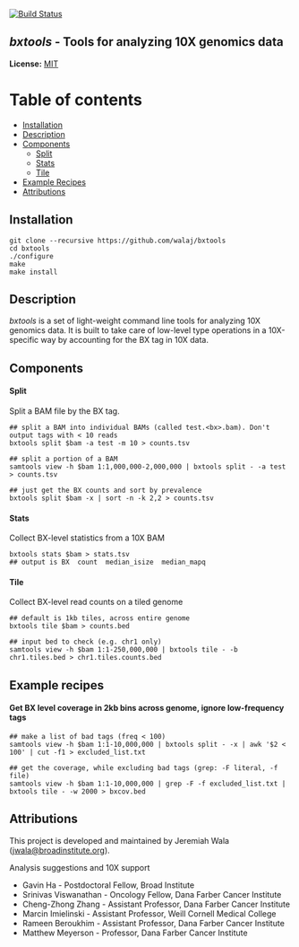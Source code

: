[![Build Status](https://travis-ci.org/walaj/bxtools.svg?branch=master)](https://travis-ci.org/walaj/bxtools)

## *bxtools* - Tools for analyzing 10X genomics data

**License:** [MIT][license]

Table of contents
=================

  * [Installation](#installation)
  * [Description](#description)
  * [Components](#components)
    * [Split](#split)
    * [Stats](#stats)
    * [Tile](#tile)
  * [Example Recipes](#examples-recipes)
  * [Attributions](#attributions)

Installation
------------

```
git clone --recursive https://github.com/walaj/bxtools
cd bxtools
./configure
make 
make install
```

Description
-----------
*bxtools* is a set of light-weight command line tools for analyzing 10X genomics data. It is built to 
take care of low-level type operations in a 10X-specific way by accounting for the BX tag in 10X data.

Components
----------

#### Split

Split a BAM file by the BX tag.

```
## split a BAM into individual BAMs (called test.<bx>.bam). Don't output tags with < 10 reads
bxtools split $bam -a test -m 10 > counts.tsv

## split a portion of a BAM 
samtools view -h $bam 1:1,000,000-2,000,000 | bxtools split - -a test > counts.tsv

## just get the BX counts and sort by prevalence
bxtools split $bam -x | sort -n -k 2,2 > counts.tsv
```

#### Stats

Collect BX-level statistics from a 10X BAM

```
bxtools stats $bam > stats.tsv
## output is BX  count  median_isize  median_mapq
```

#### Tile

Collect BX-level read counts on a tiled genome
```
## default is 1kb tiles, across entire genome
bxtools tile $bam > counts.bed

## input bed to check (e.g. chr1 only)
samtools view -h $bam 1:1-250,000,000 | bxtools tile - -b chr1.tiles.bed > chr1.tiles.counts.bed
```

Example recipes
---------------
#### Get BX level coverage in 2kb bins across genome, ignore low-frequency tags

```
## make a list of bad tags (freq < 100)
samtools view -h $bam 1:1-10,000,000 | bxtools split - -x | awk '$2 < 100' | cut -f1 > excluded_list.txt

## get the coverage, while excluding bad tags (grep: -F literal, -f file)
samtools view -h $bam 1:1-10,000,000 | grep -F -f excluded_list.txt | bxtools tile - -w 2000 > bxcov.bed
```

Attributions
------------

This project is developed and maintained by Jeremiah Wala (jwala@broadinstitute.org).

Analysis suggestions and 10X support
* Gavin Ha - Postdoctoral Fellow, Broad Institute
* Srinivas Viswanathan - Oncology Fellow, Dana Farber Cancer Institute
* Cheng-Zhong Zhang - Assistant Professor, Dana Farber Cancer Institute
* Marcin Imielinski - Assistant Professor, Weill Cornell Medical College
* Rameen Beroukhim - Assistant Professor, Dana Farber Cancer Institute
* Matthew Meyerson - Professor, Dana Farber Cancer Institute

[license]: https://github.com/walaj/bxtools/blob/master/LICENSE
